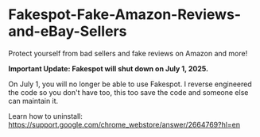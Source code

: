 # Fakespot-Fake-Amazon-Reviews-and-eBay-Sellers
Protect yourself from bad sellers and fake reviews on Amazon and more!

**Important Update: Fakespot will shut down on July 1, 2025.**

On July 1, you will no longer be able to use Fakespot. I reverse engineered the code so you don't have too, this too save the code and someone else can maintain it.

Learn how to uninstall: https://support.google.com/chrome_webstore/answer/2664769?hl=en
